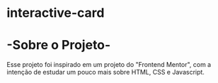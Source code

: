 # interactive-card

<h1>-Sobre o Projeto-</h1>

<p>Esse projeto foi inspirado em um projeto do "Frontend Mentor", com a intenção de estudar um pouco mais sobre HTML, CSS e Javascript.</p>
